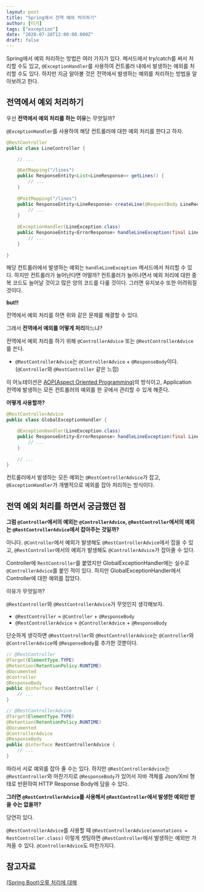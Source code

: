 ```yaml
---
layout: post
title: "Spring에서 전역 예외 처리하기"
author: [티거]
tags: ["exception"]
date: "2020-07-28T12:00:00.000Z"
draft: false
---
```


Spring에서 예외 처리하는 방법은 여러 가지가 있다. 메서드에서 try/catch를 써서 처리할 수도 있고, `@ExceptionHandler`를 사용하여 컨트롤러 내에서 발생하는 예외를 처리할 수도 있다. 하지만 지금 알아볼 것은 전역에서 발생하는 예외를 처리하는 방법을 알아보려고 한다.

## 전역에서 예외 처리하기

우선 **전역에서 예외 처리를 하는 이유**는 무엇일까? 

`@ExceptionHandler`를 사용하여 해당 컨트롤러에 대한 예외 처리를 한다고 하자. 

```java
@RestController
public class LineController {

    // ...

    @GetMapping("/lines")
    public ResponseEntity<List<LineResponse>> getLines() {
        // ...
    }
    
    @PostMapping("/lines")
    public ResponseEntity<LineResponse> createLine(@RequestBody LineRequest lineRequest) {
        // ...
    }
    
    @ExceptionHandler(LineException.class)
    public ResponseEntity<ErrorResponse> handleLineException(final LineException error) {
        // ...
    }
    
}
```

해당 컨트롤러에서 발생하는 예외는 `handleLineException` 메서드에서 처리할 수 있다. 하지만 컨트롤러가 늘어난다면 어떨까? 컨트롤러가 늘어나면서 예외 처리에 대한 중복 코드도 늘어날 것이고 많은 양의 코드를 다룰 것이다. 그러면 유지보수 또한 어려워질 것이다.

**but!!**

전역에서 예외 처리를 하면 위와 같은 문제를 해결할 수 있다.

그래서 **전역에서 예외를 어떻게 처리**하느냐?

전역에서 예외 처리를 하기 위해 `@ControllerAdvice` 또는 `@RestControllerAdvice`를 쓴다.

- `@RestControllerAdvice`는 `@ControllerAdvice` + `@ResponseBody`이다. (`@Controller`와 `@RestController` 같은 느낌)

이 어노테이션은 [AOP(Aspect Oriented Programming)](https://heeyeah.github.io/spring/2019/03/24/spring-controller-advice.html)의 방식이고, Application 전역에 발생하는 모든 컨트롤러의 예외를 한 곳에서 관리할 수 있게 해준다.

**어떻게 사용할까?**

```java
@RestControllerAdvice
public class GlobalExceptionHandler {

    @ExceptionHandler(LineException.class)
    public ResponseEntity<ErrorResponse> handleLineException(final LineException error) {
        // ...
    }
    
    // ...
}
```

컨트롤러에서 발생하는 모든 예외는 `@RestControllerAdvice`가 잡고, `@ExceptionHandler`가 개별적으로 예외를 잡아 처리하는 방식이다. 

## 전역 예외 처리를 하면서 궁금했던 점

**그럼 `@Controller`에서의 예외는 `@ControllerAdvice`, `@RestController`에서의 예외는 `@RestControllerAdvice`에서 잡아주는 것일까?**

아니다. `@Controller`에서 예외가 발생해도 `@RestControllerAdvice`에서 잡을 수 있고, `@RestController`에서의 예외가 발생해도  `@ControllerAdvice`가 잡아줄 수 있다.

Controller에 `RestController`를 붙였지만 GlobalExceptionHandler에는 실수로 `@ControllerAdvice`를 붙인 적이 있다. 하지만 GlobalExceptionHandler에서 Controller에 대한 예외를 잡았다.

이유가 무엇일까?

`@RestController`와 `@RestControllerAdvice`가 무엇인지 생각해보자.

- `@RestController` = `@Controller` + `@ResponseBody`
- `@RestControllerAdvice` = `@ControllerAdvice` + `@ResponseBody`

단순하게 생각하면 `@RestController`와 `@RestControllerAdvice`는 `@Controller`와 `@ControllerAdvice`에 `@ResponseBody`를 추가한 것뿐이다. 

```java
// @RestController
@Target(ElementType.TYPE)
@Retention(RetentionPolicy.RUNTIME)
@Documented
@Controller
@ResponseBody
public @interface RestController {
    // ...
}

// @RestControllerAdvice
@Target(ElementType.TYPE)
@Retention(RetentionPolicy.RUNTIME)
@Documented
@ControllerAdvice
@ResponseBody
public @interface RestControllerAdvice {
    // ...
}
```

따라서 서로 예외를 잡아 줄 수는 있다. 하지만 `@RestControllerAdvice`는 `@RestController`와 마찬가지로 `@ResponseBody`가 있어서 자바 객체를 Json/Xml 형태로 반환하여 HTTP Response Body에 담을 수 있다.

**그러면 `@RestControllerAdvice`를 사용해서 `@RestController`에서 발생한 예외만 받을 수는 없을까?**

당연히 있다.

`@RestControllerAdvice`를 사용할 때 `@RestControllerAdvice(annotations = RestController.class)` 이렇게 셋팅하면 `@RestController`에서 발생하는 예외만 가져올 수 있다. `@ControllerAdvice`도 마찬가지다.

## 참고자료

[(Spring Boot)오류 처리에 대해](https://supawer0728.github.io/2019/04/04/spring-error-handling/)
